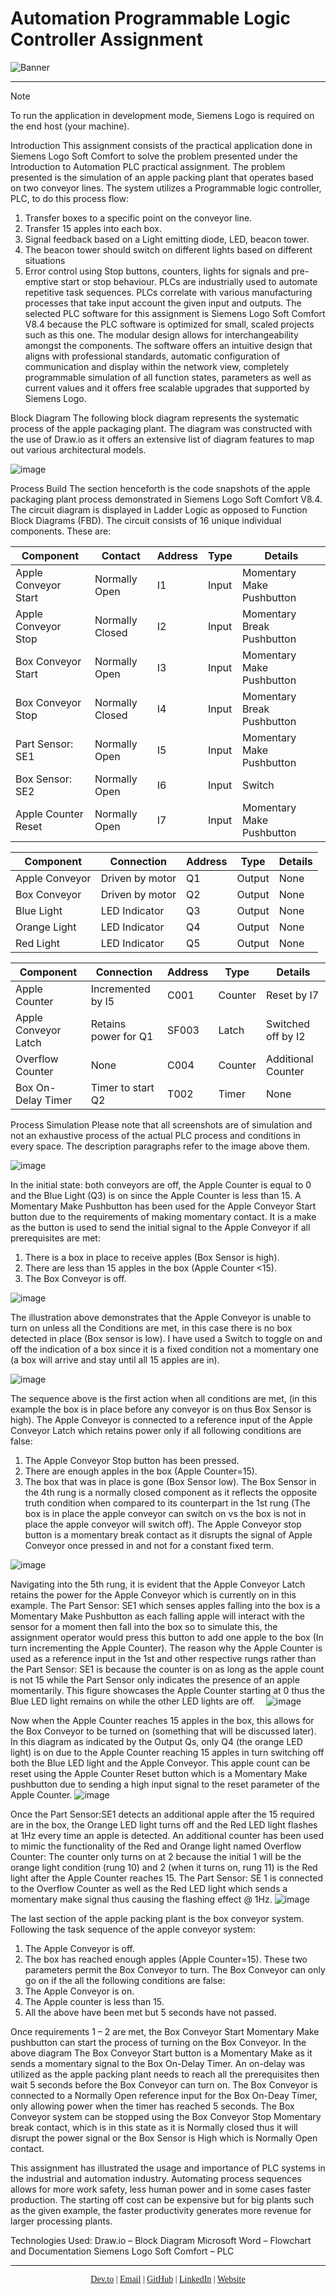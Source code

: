 # Automation Programmable Logic Controller Assignment

![Banner](https://github.com/user-attachments/assets/0dd915ff-b492-4453-b657-032d4e9d074a)

---


>[!NOTE]
>To run the application in development mode, Siemens Logo is required on the end host (your machine).

Introduction
This assignment consists of the practical application done in Siemens Logo Soft Comfort to solve the problem presented under the Introduction to Automation PLC practical assignment. The problem presented is the simulation of an apple packing plant that operates based on two conveyor lines. The system utilizes a Programmable logic controller, PLC, to do this process flow:
1.	Transfer boxes to a specific point on the conveyor line.
2.	Transfer 15 apples into each box.
3.	Signal feedback based on a Light emitting diode, LED, beacon tower.
4.	The beacon tower should switch on different lights based on different situations
5.	Error control using Stop buttons, counters, lights for signals and pre-emptive start or stop behaviour.
PLCs are industrially used to automate repetitive task sequences. PLCs correlate with various manufacturing processes that take input account the given input and outputs. The selected PLC software for this assignment is Siemens Logo Soft Comfort V8.4 because the PLC software is optimized for small, scaled projects such as this one.  The modular design allows for interchangeability amongst the components. The software offers an intuitive design that aligns with professional standards, automatic configuration of communication and display within the network view, completely programmable simulation of all function states, parameters as well as current values and it offers free scalable upgrades that supported by Siemens Logo. 

Block Diagram
The following block diagram represents the systematic process of the apple packaging plant. The diagram was constructed with the use of Draw.io as it offers an extensive list of diagram features to map out various architectural models.

![image](https://github.com/user-attachments/assets/3a22ccae-50f9-483e-a167-de713cb9bcaf)

Process Build
The section henceforth is the code snapshots of the apple packaging plant process demonstrated in Siemens Logo Soft Comfort V8.4. The circuit diagram is displayed in Ladder Logic as opposed to Function Block Diagrams (FBD).
The circuit consists of 16 unique individual components. These are:

| **Component**           | **Contact**         | **Address** | **Type**  | **Details**                  |
|--------------------------|---------------------|-------------|-----------|------------------------------|
| Apple Conveyor Start     | Normally Open      | I1          | Input     | Momentary Make Pushbutton    |
| Apple Conveyor Stop      | Normally Closed    | I2          | Input     | Momentary Break Pushbutton   |
| Box Conveyor Start       | Normally Open      | I3          | Input     | Momentary Make Pushbutton    |
| Box Conveyor Stop        | Normally Closed    | I4          | Input     | Momentary Break Pushbutton   |
| Part Sensor: SE1         | Normally Open      | I5          | Input     | Momentary Make Pushbutton    |
| Box Sensor: SE2          | Normally Open      | I6          | Input     | Switch                       |
| Apple Counter Reset      | Normally Open      | I7          | Input     | Momentary Make Pushbutton    |

| **Component**           | **Connection**      | **Address** | **Type**  | **Details**                  |
|--------------------------|---------------------|-------------|-----------|------------------------------|
| Apple Conveyor           | Driven by motor    | Q1          | Output    | None                         |
| Box Conveyor             | Driven by motor    | Q2          | Output    | None                         |
| Blue Light               | LED Indicator      | Q3          | Output    | None                         |
| Orange Light             | LED Indicator      | Q4          | Output    | None                         |
| Red Light                | LED Indicator      | Q5          | Output    | None                         |

| **Component**           | **Connection**               | **Address** | **Type**  | **Details**                  |
|--------------------------|------------------------------|-------------|-----------|------------------------------|
| Apple Counter            | Incremented by I5           | C001        | Counter   | Reset by I7                  |
| Apple Conveyor Latch     | Retains power for Q1        | SF003       | Latch     | Switched off by I2           |
| Overflow Counter         | None                        | C004        | Counter   | Additional Counter           |
| Box On-Delay Timer       | Timer to start Q2           | T002        | Timer     | None                         |


Process Simulation
Please note that all screenshots are of simulation and not an exhaustive process of the actual PLC process and conditions in every space. The description paragraphs refer to the image above them.

![image](https://github.com/user-attachments/assets/85e4da1b-7d10-4b23-b048-e47ffd2ded23)


In the initial state: both conveyors are off, the Apple Counter is equal to 0 and the Blue Light (Q3) is on since the Apple Counter is less than 15. A Momentary Make Pushbutton has been used for the Apple Conveyor Start button due to the requirements of making momentary contact. It is a make as the button is used to send the initial signal to the Apple Conveyor if all prerequisites are met: 
1.	There is a box in place to receive apples (Box Sensor is high).
2.	There are less than 15 apples in the box (Apple Counter <15).
3.	The Box Conveyor is off.

![image](https://github.com/user-attachments/assets/d428fc46-6b6f-4e6d-9f74-77164c972720)

The illustration above demonstrates that the Apple Conveyor is unable to turn on unless all the Conditions are met, in this case there is no box detected in place (Box sensor is low). I have used a Switch to toggle on and off the indication of a box since it is a fixed condition not a momentary one (a box will arrive and stay until all 15 apples are in).

![image](https://github.com/user-attachments/assets/8bb3e46d-5383-4175-9355-c33cd94f183c)


The sequence above is the first action when all conditions are met, (in this example the box is in place before any conveyor is on thus Box Sensor is high). The Apple Conveyor is connected to a reference input of the Apple Conveyor Latch which retains power only if all following conditions are false:
1.	The Apple Conveyor Stop button has been pressed.
2.	There are enough apples in the box (Apple Counter=15).
3.	The box that was in place is gone (Box Sensor low).
The Box Sensor in the 4th rung is a normally closed component as it reflects the opposite truth condition when compared to its counterpart in the 1st rung (The box is in place the apple conveyor can switch on vs the box is not in place the apple conveyor will switch off). The Apple Conveyor stop button is a momentary break contact as it disrupts the signal of Apple Conveyor once pressed in and not for a constant fixed term.

 ![image](https://github.com/user-attachments/assets/e685e43e-a0e3-4274-9541-fab27074255a)


Navigating into the 5th rung, it is evident that the Apple Conveyor Latch retains the power for the Apple Conveyor which is currently on in this example. The Part Sensor: SE1 which senses apples falling into the box is a Momentary Make Pushbutton as each falling apple will interact with the sensor for a moment then fall into the box so to simulate this, the assignment operator would press this button to add one apple to the box (In turn incrementing the Apple Counter). The reason why the Apple Counter is used as a reference input in the 1st and other respective rungs rather than the Part Sensor: SE1 is because the counter is on as long as the apple count is not 15 while the Part Sensor only indicates the presence of an apple momentarily. This figure showcases the Apple Counter starting at 0 thus the Blue LED light remains on while the other LED lights are off. 
![image](https://github.com/user-attachments/assets/c6130645-3ff7-4a42-81e5-43209c5472cb)


Now when the Apple Counter reaches 15 apples in the box, this allows for the Box Conveyor to be turned on (something that will be discussed later). In this diagram as indicated by the Output Qs, only Q4 (the orange LED light) is on due to the Apple Counter reaching 15 apples in turn switching off both the Blue LED light and the Apple Conveyor. This apple count can be reset using the Apple Counter Reset button which is a Momentary Make pushbutton due to sending a high input signal to the reset parameter of the Apple Counter.
![image](https://github.com/user-attachments/assets/3f2e31ef-5bb5-4ed4-9348-4e5647846e7d)


Once the Part Sensor:SE1 detects an additional apple after the 15 required are in the box, the Orange LED light turns off and the Red LED light flashes at 1Hz every time an apple is detected. An additional counter has been used to mimic the functionality of the Red and Orange light named Overflow Counter: The counter only turns on at 2 because the initial 1 will be the orange light condition (rung 10) and 2 (when it turns on, rung 11) is the Red light after the Apple Counter reaches 15. The Part Sensor: SE 1 is connected to the Overflow Counter as well as the Red LED light which sends a momentary make signal thus causing the flashing effect @ 1Hz.
![image](https://github.com/user-attachments/assets/8c7b031a-1dbd-46b4-a224-2fb32b5b2ada)
 
The last section of the apple packing plant is the box conveyor system. Following the task sequence of the apple conveyor system:
1.	The Apple Conveyor is off.
2.	The box has reached enough apples (Apple Counter=15).
These two parameters permit the Box Conveyor to turn. The Box Conveyor can only go on if the all the following conditions are false:
1.	The Apple Conveyor is on.
2.	The Apple counter is less than 15.
3.	All the above have been met but 5 seconds have not passed.

Once requirements 1 – 2 are met, the Box Conveyor Start Momentary Make pushbutton can start the process of turning on the Box Conveyor. In the above diagram The Box Conveyor Start button is a Momentary Make as it sends a momentary signal to the Box On-Delay Timer. An on-delay was utilized as the apple packing plant needs to reach all the prerequisites then wait 5 seconds before the Box Conveyor can turn on. The Box Conveyor is connected to a Normally Open reference input for the Box On-Deay Timer, only allowing power when the timer has reached 5 seconds. The Box Conveyor system can be stopped using the Box Conveyor Stop Momentary break contact, which is in this state as it is Normally closed thus it will disrupt the power signal or the Box Sensor is High which is Normally Open contact.

This assignment has illustrated the usage and importance of PLC systems in the industrial and automation industry. Automating process sequences allows for more work safety, less human power and in some cases faster production. The starting off cost can be expensive but for big plants such as the given example, the faster productivity generates more revenue for larger processing plants.

Technologies Used:
Draw.io – Block Diagram
Microsoft Word – Flowchart and Documentation
Siemens Logo Soft Comfort – PLC

---
<p align="center" style="font-family: 'Times New Roman', serif;">
  <a href="https://dev.to/passionoverpain">Dev.to</a> |
  <a href="mailto:tinomhedziso21@gmail.com">Email</a> |
  <a href="https://github.com/Passion-Over-Pain">GitHub</a> |
  <a href="https://www.linkedin.com/in/tinotenda-mhedziso/">LinkedIn</a> |
  <a href="https://tinotenda-mhedziso.pages.dev/">Website</a>
</p>

